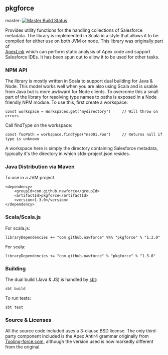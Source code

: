 ## pkgforce

master: [![Master Build Status](https://travis-ci.org/nawforce/pkgforce.svg?branch=master)](https://travis-ci.org/nawforce/pkgforce)

Provides utility functions for the handling collections of Salesforce metadata. The library is implemented in Scala
in a style that allows it to be compiled for either use on both JVM or node. This library was originally part of  
[ApexLink](https://github.com/nawforce/ApexLink) which can perform static analysis of Apex code and support 
Salesforce IDEs. It has been spun out to allow it to be used for other tasks.

### NPM API

The library is mostly written in Scala to support dual building for Java & Node. This model works well when you are also using Scala and is usable from Java but is more awkward for Node clients. To overcome this a small part of the library for resolving type names to paths is exposed in a Node friendly NPM module. To use this, first create a workspace:

    const workspace = Workspaces.get("mydirectory")     // Will throw on errors

Call findType on the workspace:

    const fooPath = workspace.findType("ns001.Foo")     // Returns null if type is unknown

A workspace here is simply the directory containing Salesforce metadata, typically it's the directory in which sfdx-project.json resides.


### Java Distribution via Maven

To use in a JVM project

    <dependency>
        <groupId>com.github.nawforce</groupId>
        <artifactId>pkgforce</artifactId>
        <version>1.3.0</version>
    </dependency>

### Scala/Scala.js 

For scala.js:

    libraryDependencies += "com.github.nawforce" %%% "pkgforce" % "1.3.0"

For scala:

    libraryDependencies += "com.github.nawforce" % "pkgforce" % "1.3.0"

### Building

The dual build (Java & JS) is handled by [sbt](https://www.scala-sbt.org/): 

    sbt build
   
To run tests:

    sbt test   

### Source & Licenses

All the source code included uses a 3-clause BSD license. The only third-party component included is the Apex Antlr4 
grammar originally from [Tooling-force.com](https://github.com/neowit/tooling-force.com), although the version used is
now markedly different from the original.  
